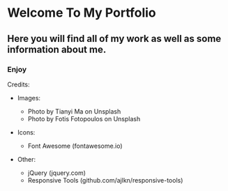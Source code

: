 # Welcome To My Portfolio

## Here you will find all of my work as well as some information about me.

### Enjoy

Credits:

- Images:

  - Photo by Tianyi Ma on Unsplash
  - Photo by Fotis Fotopoulos on Unsplash

- Icons:

  - Font Awesome (fontawesome.io)

- Other:
  - jQuery (jquery.com)
  - Responsive Tools (github.com/ajlkn/responsive-tools)
